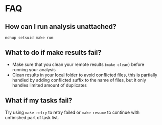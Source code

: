# FAQ

## How can I run analysis unattached?

```
nohup setsuid make run
```

## What to do if make results fail?

- Make sure that you clean your remote results (`make clean`) before running your analysis
- Clean results in your local folder to avoid conflicted files, this is partially handled by adding conflicted suffix to the name of files, but it only handles limited amount of duplicates

## What if my tasks fail?

Try using `make retry` to retry failed or `make resume` to continue with unfinished part of task list.
